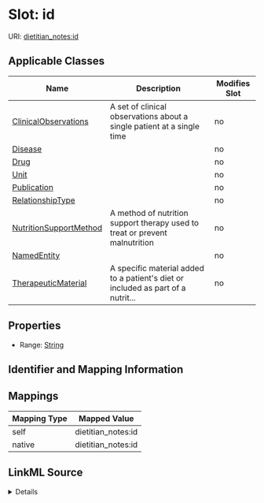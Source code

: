 

# Slot: id

URI: [dietitian_notes:id](dietitian_notes:id)



<!-- no inheritance hierarchy -->





## Applicable Classes

| Name | Description | Modifies Slot |
| --- | --- | --- |
| [ClinicalObservations](ClinicalObservations.md) | A set of clinical observations about a single patient at a single time |  no  |
| [Disease](Disease.md) |  |  no  |
| [Drug](Drug.md) |  |  no  |
| [Unit](Unit.md) |  |  no  |
| [Publication](Publication.md) |  |  no  |
| [RelationshipType](RelationshipType.md) |  |  no  |
| [NutritionSupportMethod](NutritionSupportMethod.md) | A method of nutrition support therapy used to treat or prevent malnutrition |  no  |
| [NamedEntity](NamedEntity.md) |  |  no  |
| [TherapeuticMaterial](TherapeuticMaterial.md) | A specific material added to a patient's diet or included as part of a nutrit... |  no  |







## Properties

* Range: [String](String.md)





## Identifier and Mapping Information








## Mappings

| Mapping Type | Mapped Value |
| ---  | ---  |
| self | dietitian_notes:id |
| native | dietitian_notes:id |




## LinkML Source

<details>
```yaml
name: id
alias: id
domain_of:
- NamedEntity
- Publication
range: string

```
</details>